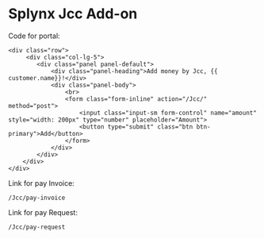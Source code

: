 Splynx Jcc Add-on
====================

Code for portal:
```
<div class="row">
     <div class="col-lg-5">
		<div class="panel panel-default">
			<div class="panel-heading">Add money by Jcc, {{ customer.name}}!</div>
			<div class="panel-body">
				<br>
				<form class="form-inline" action="/Jcc/" method="post">
					<input class="input-sm form-control" name="amount" style="width: 200px" type="number" placeholder="Amount">
					<button type="submit" class="btn btn-primary">Add</button>
				</form>
			</div>
		</div>
	</div>
</div>

```

Link for pay Invoice:
```
/Jcc/pay-invoice
```


Link for pay Request:
```
/Jcc/pay-request
```